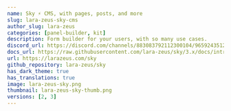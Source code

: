 ```yaml
---
name: Sky ⚡️ CMS, with pages, posts, and more
slug: lara-zeus-sky-cms
author_slug: lara-zeus
categories: [panel-builder, kit]
description: Form builder for your users, with so many use cases.
discord_url: https://discord.com/channels/883083792112300104/965924351289491496
docs_url: https://raw.githubusercontent.com/lara-zeus/sky/3.x/docs/introduction.md
url: https://larazeus.com/sky
github_repository: lara-zeus/sky
has_dark_theme: true
has_translations: true
image: lara-zeus-sky.png
thumbnail: lara-zeus-sky-thumb.png
versions: [2, 3]
---
```

